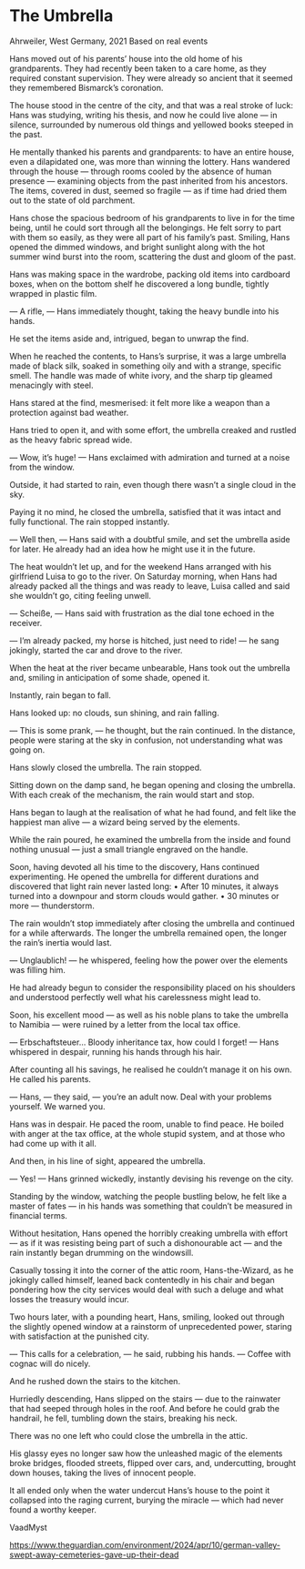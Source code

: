 # The Umbrella



Ahrweiler, West Germany, 2021
Based on real events

Hans moved out of his parents’ house into the old home of his grandparents. They had recently been taken to a care home, as they required constant supervision.
They were already so ancient that it seemed they remembered Bismarck’s coronation.

The house stood in the centre of the city, and that was a real stroke of luck: Hans was studying, writing his thesis, and now he could live alone — in silence, surrounded by numerous old things and yellowed books steeped in the past.

He mentally thanked his parents and grandparents: to have an entire house, even a dilapidated one, was more than winning the lottery.
Hans wandered through the house — through rooms cooled by the absence of human presence — examining objects from the past inherited from his ancestors.
The items, covered in dust, seemed so fragile — as if time had dried them out to the state of old parchment.

Hans chose the spacious bedroom of his grandparents to live in for the time being, until he could sort through all the belongings.
He felt sorry to part with them so easily, as they were all part of his family’s past.
Smiling, Hans opened the dimmed windows, and bright sunlight along with the hot summer wind burst into the room, scattering the dust and gloom of the past.

Hans was making space in the wardrobe, packing old items into cardboard boxes, when on the bottom shelf he discovered a long bundle, tightly wrapped in plastic film.

— A rifle, — Hans immediately thought, taking the heavy bundle into his hands.

He set the items aside and, intrigued, began to unwrap the find.

When he reached the contents, to Hans’s surprise, it was a large umbrella made of black silk, soaked in something oily and with a strange, specific smell.
The handle was made of white ivory, and the sharp tip gleamed menacingly with steel.

Hans stared at the find, mesmerised: it felt more like a weapon than a protection against bad weather.

Hans tried to open it, and with some effort, the umbrella creaked and rustled as the heavy fabric spread wide.

— Wow, it’s huge! — Hans exclaimed with admiration and turned at a noise from the window.

Outside, it had started to rain, even though there wasn’t a single cloud in the sky.

Paying it no mind, he closed the umbrella, satisfied that it was intact and fully functional.
The rain stopped instantly.

— Well then, — Hans said with a doubtful smile, and set the umbrella aside for later.
He already had an idea how he might use it in the future.

The heat wouldn’t let up, and for the weekend Hans arranged with his girlfriend Luisa to go to the river.
On Saturday morning, when Hans had already packed all the things and was ready to leave, Luisa called and said she wouldn’t go, citing feeling unwell.

— Scheiße, — Hans said with frustration as the dial tone echoed in the receiver.

— I’m already packed, my horse is hitched, just need to ride! — he sang jokingly, started the car and drove to the river.

When the heat at the river became unbearable, Hans took out the umbrella and, smiling in anticipation of some shade, opened it.

Instantly, rain began to fall.

Hans looked up: no clouds, sun shining, and rain falling.

— This is some prank, — he thought, but the rain continued.
In the distance, people were staring at the sky in confusion, not understanding what was going on.

Hans slowly closed the umbrella.
The rain stopped.

Sitting down on the damp sand, he began opening and closing the umbrella.
With each creak of the mechanism, the rain would start and stop.

Hans began to laugh at the realisation of what he had found, and felt like the happiest man alive — a wizard being served by the elements.

While the rain poured, he examined the umbrella from the inside and found nothing unusual — just a small triangle engraved on the handle.

Soon, having devoted all his time to the discovery, Hans continued experimenting.
He opened the umbrella for different durations and discovered that light rain never lasted long:
	•	After 10 minutes, it always turned into a downpour and storm clouds would gather.
	•	30 minutes or more — thunderstorm.

The rain wouldn’t stop immediately after closing the umbrella and continued for a while afterwards.
The longer the umbrella remained open, the longer the rain’s inertia would last.

— Unglaublich! — he whispered, feeling how the power over the elements was filling him.

He had already begun to consider the responsibility placed on his shoulders and understood perfectly well what his carelessness might lead to.

Soon, his excellent mood — as well as his noble plans to take the umbrella to Namibia — were ruined by a letter from the local tax office.

— Erbschaftsteuer… Bloody inheritance tax, how could I forget! — Hans whispered in despair, running his hands through his hair.

After counting all his savings, he realised he couldn’t manage it on his own.
He called his parents.

— Hans, — they said, — you’re an adult now. Deal with your problems yourself. We warned you.

Hans was in despair. He paced the room, unable to find peace.
He boiled with anger at the tax office, at the whole stupid system, and at those who had come up with it all.

And then, in his line of sight, appeared the umbrella.

— Yes! — Hans grinned wickedly, instantly devising his revenge on the city.

Standing by the window, watching the people bustling below, he felt like a master of fates — in his hands was something that couldn’t be measured in financial terms.

Without hesitation, Hans opened the horribly creaking umbrella with effort — as if it was resisting being part of such a dishonourable act — and the rain instantly began drumming on the windowsill.

Casually tossing it into the corner of the attic room,
Hans-the-Wizard, as he jokingly called himself, leaned back contentedly in his chair and began pondering how the city services would deal with such a deluge and what losses the treasury would incur.

Two hours later, with a pounding heart, Hans, smiling, looked out through the slightly opened window at a rainstorm of unprecedented power, staring with satisfaction at the punished city.

— This calls for a celebration, — he said, rubbing his hands. — Coffee with cognac will do nicely.

And he rushed down the stairs to the kitchen.

Hurriedly descending, Hans slipped on the stairs — due to the rainwater that had seeped through holes in the roof.
And before he could grab the handrail, he fell, tumbling down the stairs, breaking his neck.

There was no one left who could close the umbrella in the attic.

His glassy eyes no longer saw how the unleashed magic of the elements broke bridges, flooded streets, flipped over cars, and, undercutting, brought down houses, taking the lives of innocent people.

It all ended only when the water undercut Hans’s house to the point it collapsed into the raging current, burying the miracle — which had never found a worthy keeper.



VaadMyst

https://www.theguardian.com/environment/2024/apr/10/german-valley-swept-away-cemeteries-gave-up-their-dead
